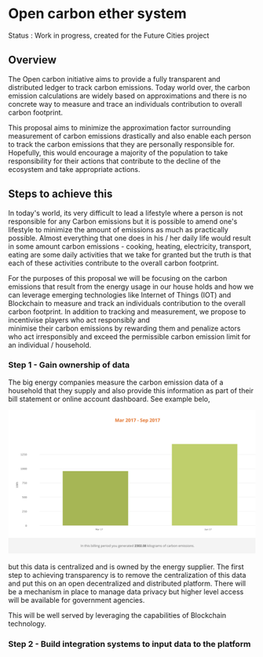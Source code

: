 # Open carbon ether system

Status : Work in progress, created for the Future Cities project

## Overview

The Open carbon initiative aims to provide a fully transparent and distributed ledger to track carbon emissions. Today world over, the carbon emission calculations are widely based on approximations
and there is no concrete way to measure and trace an individuals contribution to overall carbon footprint.

This proposal aims to minimize the approximation factor surrounding measurement of carbon emissions drastically and also enable each person to track the carbon emissions that they are personally
responsible for. Hopefully, this would encourage a majority of the population to take responsibility for their actions that contribute to the decline of the ecosystem and take appropriate
actions.

## Steps to achieve this

In today's world, its very difficult to lead a lifestyle where a person is not responsible for any Carbon emissions but it is possible to amend one's lifestyle to minimize the amount of emissions
as much as practically possible. Almost everything that one does in his / her daily life would result in some amount carbon emissions - cooking, heating, electricity, transport, eating are some daily activities
that we take for granted but the truth is that each of these activities contribute to the overall carbon footprint.

For the purposes of this proposal we will be focusing on the carbon emissions that result from the energy usage in our house holds and how we can leverage emerging technologies like Internet of Things (IOT)
and Blockchain to measure and track an individuals contribution to the overall carbon footprint. In addition to tracking and measurement, we propose to incentivise players who act responsibly and  
minimise their carbon emissions by rewarding them and penalize actors who act irresponsibly and exceed the permissible carbon emission limit for an individual / household.

### Step 1 - Gain ownership of data

The big energy companies measure the carbon emission data of a household that they supply and also provide this information as part of their bill statement or online account dashboard. See example belo,

![Energy Dashboard data](/images/energy-dashboard.png)

but this data is centralized and is owned by the energy supplier. The first step to achieving transparency is to remove the centralization of this data and put this on an open decentralized and distributed
platform. There will be a mechanism in place to manage data privacy but higher level access will be available for government agencies.

This will be well served by leveraging the capabilities of Blockchain technology.

### Step 2 - Build integration systems to input data to the platform

 
